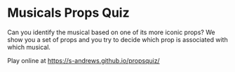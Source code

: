 Musicals Props Quiz
===================

Can you identify the musical based on one of its more iconic props?  We show you a set of props and you try to decide which prop is associated with which musical.

Play online at https://s-andrews.github.io/propsquiz/
